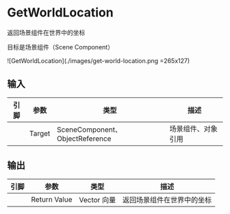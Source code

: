 # GetWorldLocation

返回场景组件在世界中的坐标

目标是场景组件（Scene Component）

![GetWorldLocation](./images/get-world-location.png =265x127)

## 输入
| 引脚 | 参数 | 类型 | 描述 |
| -- | -- | -- | -- |
| <IconPin color="#00a8f4"/> | Target | SceneComponent、ObjectReference | 场景组件、对象引用 |

## 输出
| 引脚 | 参数 | 类型 | 描述 |
| -- | -- | -- | -- |
| <IconPin color="#fac426"/> | Return Value | Vector 向量 | 返回场景组件在世界中的坐标 |